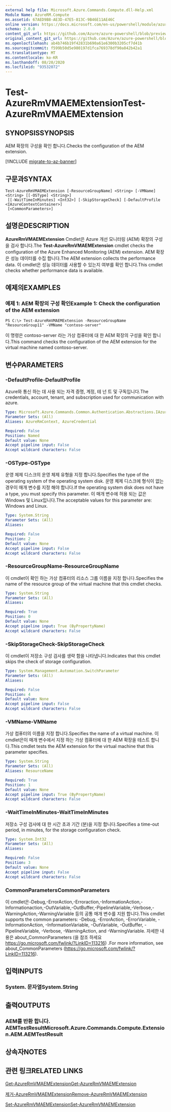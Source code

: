 ```yaml
---
external help file: Microsoft.Azure.Commands.Compute.dll-Help.xml
Module Name: AzureRM.Compute
ms.assetid: 67AED9B8-AE3D-47E5-813C-9B46E11AE46C
online version: https://docs.microsoft.com/en-us/powershell/module/azurerm.compute/test-azurermvmaemextension
schema: 2.0.0
content_git_url: https://github.com/Azure/azure-powershell/blob/preview/src/ResourceManager/Compute/Commands.Compute/help/Test-AzureRmVMAEMExtension.md
original_content_git_url: https://github.com/Azure/azure-powershell/blob/preview/src/ResourceManager/Compute/Commands.Compute/help/Test-AzureRmVMAEMExtension.md
ms.openlocfilehash: ab4b746b19f42831b690a61e6300b3205cf7d41b
ms.sourcegitcommit: f599b50d5e980197d1fca769378df90a842b42a1
ms.translationtype: MT
ms.contentlocale: ko-KR
ms.lasthandoff: 08/20/2020
ms.locfileid: "93532072"
---
```

# <span data-ttu-id="ebf3c-101">Test-AzureRmVMAEMExtension</span><span class="sxs-lookup"><span data-stu-id="ebf3c-101">Test-AzureRmVMAEMExtension</span></span>

## <span data-ttu-id="ebf3c-102">SYNOPSIS</span><span class="sxs-lookup"><span data-stu-id="ebf3c-102">SYNOPSIS</span></span>
<span data-ttu-id="ebf3c-103">AEM 확장의 구성을 확인 합니다.</span><span class="sxs-lookup"><span data-stu-id="ebf3c-103">Checks the configuration of the AEM extension.</span></span>

[!INCLUDE [migrate-to-az-banner](../../includes/migrate-to-az-banner.md)]

## <span data-ttu-id="ebf3c-104">구문과</span><span class="sxs-lookup"><span data-stu-id="ebf3c-104">SYNTAX</span></span>

```
Test-AzureRmVMAEMExtension [-ResourceGroupName] <String> [-VMName] <String> [[-OSType] <String>]
 [[-WaitTimeInMinutes] <Int32>] [-SkipStorageCheck] [-DefaultProfile <IAzureContextContainer>]
 [<CommonParameters>]
```

## <span data-ttu-id="ebf3c-105">설명은</span><span class="sxs-lookup"><span data-stu-id="ebf3c-105">DESCRIPTION</span></span>
<span data-ttu-id="ebf3c-106">**AzureRmVMAEMExtension** Cmdlet은 Azure 개선 모니터링 (AEM) 확장의 구성을 검사 합니다.</span><span class="sxs-lookup"><span data-stu-id="ebf3c-106">The **Test-AzureRmVMAEMExtension** cmdlet checks the configuration of the Azure Enhanced Monitoring (AEM) extension.</span></span>
<span data-ttu-id="ebf3c-107">AEM 확장은 성능 데이터를 수집 합니다.</span><span class="sxs-lookup"><span data-stu-id="ebf3c-107">The AEM extension collects the performance data.</span></span>
<span data-ttu-id="ebf3c-108">이 cmdlet은 성능 데이터를 사용할 수 있는지 여부를 확인 합니다.</span><span class="sxs-lookup"><span data-stu-id="ebf3c-108">This cmdlet checks whether performance data is available.</span></span>

## <span data-ttu-id="ebf3c-109">예제의</span><span class="sxs-lookup"><span data-stu-id="ebf3c-109">EXAMPLES</span></span>

### <span data-ttu-id="ebf3c-110">예제 1: AEM 확장의 구성 확인</span><span class="sxs-lookup"><span data-stu-id="ebf3c-110">Example 1: Check the configuration of the AEM extension</span></span>
```
PS C:\> Test-AzureRmVMAEMExtension -ResourceGroupName "ResourceGroup11" -VMName "contoso-server"
```

<span data-ttu-id="ebf3c-111">이 명령은 contoso-server 라는 가상 컴퓨터에 대 한 AEM 확장의 구성을 확인 합니다.</span><span class="sxs-lookup"><span data-stu-id="ebf3c-111">This command checks the configuration of the AEM extension for the virtual machine named contoso-server.</span></span>

## <span data-ttu-id="ebf3c-112">변수</span><span class="sxs-lookup"><span data-stu-id="ebf3c-112">PARAMETERS</span></span>

### <span data-ttu-id="ebf3c-113">-DefaultProfile</span><span class="sxs-lookup"><span data-stu-id="ebf3c-113">-DefaultProfile</span></span>
<span data-ttu-id="ebf3c-114">Azure와 통신 하는 데 사용 되는 자격 증명, 계정, 테 넌 트 및 구독입니다.</span><span class="sxs-lookup"><span data-stu-id="ebf3c-114">The credentials, account, tenant, and subscription used for communication with azure.</span></span>

```yaml
Type: Microsoft.Azure.Commands.Common.Authentication.Abstractions.IAzureContextContainer
Parameter Sets: (All)
Aliases: AzureRmContext, AzureCredential

Required: False
Position: Named
Default value: None
Accept pipeline input: False
Accept wildcard characters: False
```

### <span data-ttu-id="ebf3c-115">-OSType</span><span class="sxs-lookup"><span data-stu-id="ebf3c-115">-OSType</span></span>
<span data-ttu-id="ebf3c-116">운영 체제 디스크의 운영 체제 유형을 지정 합니다.</span><span class="sxs-lookup"><span data-stu-id="ebf3c-116">Specifies the type of the operating system of the operating system disk.</span></span>
<span data-ttu-id="ebf3c-117">운영 체제 디스크에 형식이 없는 경우이 매개 변수를 지정 해야 합니다.</span><span class="sxs-lookup"><span data-stu-id="ebf3c-117">If the operating system disk does not have a type, you must specify this parameter.</span></span>
<span data-ttu-id="ebf3c-118">이 매개 변수에 허용 되는 값은 Windows 및 Linux입니다.</span><span class="sxs-lookup"><span data-stu-id="ebf3c-118">The acceptable values for this parameter are: Windows and Linux.</span></span>

```yaml
Type: System.String
Parameter Sets: (All)
Aliases:

Required: False
Position: 2
Default value: None
Accept pipeline input: False
Accept wildcard characters: False
```

### <span data-ttu-id="ebf3c-119">-ResourceGroupName</span><span class="sxs-lookup"><span data-stu-id="ebf3c-119">-ResourceGroupName</span></span>
<span data-ttu-id="ebf3c-120">이 cmdlet이 확인 하는 가상 컴퓨터의 리소스 그룹 이름을 지정 합니다.</span><span class="sxs-lookup"><span data-stu-id="ebf3c-120">Specifies the name of the resource group of the virtual machine that this cmdlet checks.</span></span>

```yaml
Type: System.String
Parameter Sets: (All)
Aliases:

Required: True
Position: 0
Default value: None
Accept pipeline input: True (ByPropertyName)
Accept wildcard characters: False
```

### <span data-ttu-id="ebf3c-121">-SkipStorageCheck</span><span class="sxs-lookup"><span data-stu-id="ebf3c-121">-SkipStorageCheck</span></span>
<span data-ttu-id="ebf3c-122">이 cmdlet이 저장소 구성 검사를 생략 함을 나타냅니다.</span><span class="sxs-lookup"><span data-stu-id="ebf3c-122">Indicates that this cmdlet skips the check of storage configuration.</span></span>

```yaml
Type: System.Management.Automation.SwitchParameter
Parameter Sets: (All)
Aliases:

Required: False
Position: 4
Default value: None
Accept pipeline input: False
Accept wildcard characters: False
```

### <span data-ttu-id="ebf3c-123">-VMName</span><span class="sxs-lookup"><span data-stu-id="ebf3c-123">-VMName</span></span>
<span data-ttu-id="ebf3c-124">가상 컴퓨터의 이름을 지정 합니다.</span><span class="sxs-lookup"><span data-stu-id="ebf3c-124">Specifies the name of a virtual machine.</span></span>
<span data-ttu-id="ebf3c-125">이 cmdlet은이 매개 변수에서 지정 하는 가상 컴퓨터에 대 한 AEM 확장을 테스트 합니다.</span><span class="sxs-lookup"><span data-stu-id="ebf3c-125">This cmdlet tests the AEM extension for the virtual machine that this parameter specifies.</span></span>

```yaml
Type: System.String
Parameter Sets: (All)
Aliases: ResourceName

Required: True
Position: 1
Default value: None
Accept pipeline input: True (ByPropertyName)
Accept wildcard characters: False
```

### <span data-ttu-id="ebf3c-126">-WaitTimeInMinutes</span><span class="sxs-lookup"><span data-stu-id="ebf3c-126">-WaitTimeInMinutes</span></span>
<span data-ttu-id="ebf3c-127">저장소 구성 검사에 대 한 시간 초과 기간 (분)을 지정 합니다.</span><span class="sxs-lookup"><span data-stu-id="ebf3c-127">Specifies a time-out period, in minutes, for the storage configuration check.</span></span>

```yaml
Type: System.Int32
Parameter Sets: (All)
Aliases:

Required: False
Position: 3
Default value: None
Accept pipeline input: False
Accept wildcard characters: False
```

### <span data-ttu-id="ebf3c-128">CommonParameters</span><span class="sxs-lookup"><span data-stu-id="ebf3c-128">CommonParameters</span></span>
<span data-ttu-id="ebf3c-129">이 cmdlet은-Debug,-ErrorAction,-Erroraction,-InformationAction,-Informationaction,-OutVariable,-OutBuffer,-PipelineVariable,-Verbose,-WarningAction,-WarningVariable 등의 공통 매개 변수를 지원 합니다.</span><span class="sxs-lookup"><span data-stu-id="ebf3c-129">This cmdlet supports the common parameters: -Debug, -ErrorAction, -ErrorVariable, -InformationAction, -InformationVariable, -OutVariable, -OutBuffer, -PipelineVariable, -Verbose, -WarningAction, and -WarningVariable.</span></span> <span data-ttu-id="ebf3c-130">자세한 내용은 about_CommonParameters (을 참조 하세요 https://go.microsoft.com/fwlink/?LinkID=113216) .</span><span class="sxs-lookup"><span data-stu-id="ebf3c-130">For more information, see about_CommonParameters (https://go.microsoft.com/fwlink/?LinkID=113216).</span></span>

## <span data-ttu-id="ebf3c-131">입력</span><span class="sxs-lookup"><span data-stu-id="ebf3c-131">INPUTS</span></span>

### <span data-ttu-id="ebf3c-132">System. 문자열</span><span class="sxs-lookup"><span data-stu-id="ebf3c-132">System.String</span></span>

## <span data-ttu-id="ebf3c-133">출력</span><span class="sxs-lookup"><span data-stu-id="ebf3c-133">OUTPUTS</span></span>

### <span data-ttu-id="ebf3c-134">AEM를 반환 합니다. AEMTestResult</span><span class="sxs-lookup"><span data-stu-id="ebf3c-134">Microsoft.Azure.Commands.Compute.Extension.AEM.AEMTestResult</span></span>

## <span data-ttu-id="ebf3c-135">상속자</span><span class="sxs-lookup"><span data-stu-id="ebf3c-135">NOTES</span></span>

## <span data-ttu-id="ebf3c-136">관련 링크</span><span class="sxs-lookup"><span data-stu-id="ebf3c-136">RELATED LINKS</span></span>

[<span data-ttu-id="ebf3c-137">Get-AzureRmVMAEMExtension</span><span class="sxs-lookup"><span data-stu-id="ebf3c-137">Get-AzureRmVMAEMExtension</span></span>](./Get-AzureRmVMAEMExtension.md)

[<span data-ttu-id="ebf3c-138">제거-AzureRmVMAEMExtension</span><span class="sxs-lookup"><span data-stu-id="ebf3c-138">Remove-AzureRmVMAEMExtension</span></span>](./Remove-AzureRmVMAEMExtension.md)

[<span data-ttu-id="ebf3c-139">Set-AzureRmVMAEMExtension</span><span class="sxs-lookup"><span data-stu-id="ebf3c-139">Set-AzureRmVMAEMExtension</span></span>](./Set-AzureRmVMAEMExtension.md)


